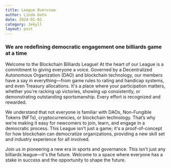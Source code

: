 ```yaml
---
title: League Overview
author: Linda Goto
date: 2024-01-01
category: Jekyll
layout: post
---
```


### We are redefining democratic engagement one billiards game at a time

Welcome to the Blockchain Billiards League! At the heart of our League is a commitment to giving everyone a voice. Governed by a Decentralized Autonomous Organization (DAO) and blockchain technology, our members have a say in everything—from game rules to rating and handicap systems, and even Treasury allocations. It's a place where your participation matters, whether you're racking up victories, showing up consistently, or demonstrating outstanding sportsmanship. Every effort is recognized and rewarded.

We understand that not everyone is familiar with DAOs, Non-Fungible Tokens (NFTs), cryptocurrencies, or blockchain technology. That’s why we’re making it easy for newcomers to join, learn, and engage in a democratic process. This League isn't just a game; it's a proof-of-concept for how blockchain can democratize organizations, providing a new skill set and industry experience for all involved.

Join us in pioneering a new era in sports and governance. This isn't just any billiards league—it's the future. Welcome to a space where everyone has a stake in success and the opportunity to shape the future.

[1]: https://pages.github.com